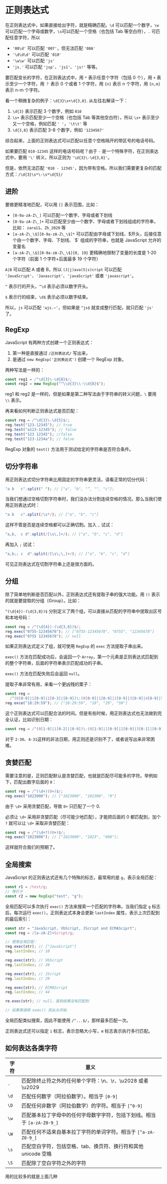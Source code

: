 # 正则表达式

在正则表达式中，如果直接给出字符，就是精确匹配。`\d` 可以匹配一个数字，`\w`可以匹配一个字母或数字，`\s`可以匹配一个空格（也包括 Tab 等空白符），`.` 可匹配任意字符，所以

- `'00\d'` 可以匹配 `'007'`，但无法匹配 `'00A'`
- `'\d\d\d'` 可以匹配 `'010'`
- `'\w\w'` 可以匹配 `'js'`
- `'js.'` 可以匹配 `'jsp'`、`'js1'`、`'js!'` 等等。

要匹配变长的字符，在正则表达式中，用 `*` 表示任意个字符（包括 0 个），用 `+` 表示至少一个字符，用 `？` 表示 0 个或者 1 个字符，用 `{n}` 表示 n 个字符，用 `{n,m}` 表示 n-m 个字符。

看一个稍微复杂的例子：`\d{3}\s+\d{3,8}`.
从左往右解读一下：

1. `\d{3}` 表示匹配 3 个数字，例如 `010`
1. `\s+` 表示匹配至少一个空格（也包括 Tab 等其他空白符），所以 `\s+` 表示至少又一个空格，例如匹配 `' '`，`'\t\t'` 等
1. `\d{3,8}` 表示匹配 3-8 个数字，例如 `'1234567'`

综合起来，上面的正则表达式可以匹配以任意个空格隔开的带区号的电话号码。

如果要匹配 `010-12345` 这样的电话号码呢？由于 `-` 是一个特殊字符，在正则表达式中，要用 `'\'` 转义，所以正则为 `'\d{3}\-\d{3,8}'`。

但是，依然无法匹配 `'010 - 12345'`，因为带有空格。所以我们需要更复杂的匹配方式：`/\d{3}\s*\-\s*\d{5}/`

## 进阶

要做更精准地匹配，可以用 `[]` 表示范围，比如：

- `[0-9a-zA-Z\_]` 可以匹配一个数字、字母或者下划线
- `[0-9a-zA-Z\_]+` 可以匹配至少由一个数字、字母或者下划线组成的字符串，比如： `zara11`、`Zh_2020` 等
- `[a-zA-Z\_\$][0-9a-zA-Z\_\$]*` 可以匹配由字母或下划线、$开头，后接任意个由一个数字、字母、下划线、`$` 组成的字符串，也就是 JavaScript 允许的变量名
- `[a-zA-Z\_\$][0-9a-zA-Z\_\$]{0, 19}` 更精确地限制了变量的长度是 1-20 个字符（前面 1 个字符+后面最多 19 个字符）

`A|B` 可以匹配 A 或者 B，所以 `(J|j)ava(S|s)cript` 可以匹配 `'JavaScript'`、`'Javascript'`、`'javaScript'` 或者 `'javascript'`。

`^` 表示行的开头，`^\d` 表示必须以数字开头。

`$` 表示行的结束，`\d$` 表示必须以数字结束。

所以，`js` 可以匹配 `'ajs.~'`，但如果是 `^js$` 就变成整行匹配，就只匹配 `'js'` 了。

## RegExp

JavaScript 有两种方式创建一个正则表达式：

1. 第一种是直接通过 `/正则表达式/` 写出来，
2. 是通过 `new RegExp('正则表达式')` 创建一个 RegExp 对象。

两种写法是一样的：

```js
const reg1 = /^\d{3}\-\d{8}$/;
const reg2 = new RegExp("^\\d{3}\\-\\d{8}$");
```

reg1 和 reg2 是一样的，但是如果是第二种写法由于字符串的转义问题，`\` 要用 `\\` 表示。

再来看如何判断正则表达式是否匹配：

```js
const reg = /^\d{3}\-\d{5}$/;
reg.test("123-12345"); // true
reg.test("a123-12345"); // false
reg.test("123 12345"); //false
reg.test("123-1234a"); // false
```

RegExp 对象的 `test()` 方法用于测试给定的字符串是否符合条件。

## 切分字符串

用正则表达式切分字符串比用固定的字符串更灵活，请看正常的切分代码：

```js
"a b   c".split(" "); // ["a", "b", "“, "", "c"];
```

当我们想通过空格切割字符串时，我们没办法分割连续空格的情况。那么当我们使用正则表达式时：

```js
"a b   c".split(/\s*/); // ["a", "b", "c"]
```

这样不管是否是连续空格都可以正确切割。加入 `,` 试试：

```js
"a,b,  c d".split(/[\s\,]+/); // ["a", "b", "c", "d"]
```

再加入 `;` 试试：

```js
"a,b;; c  d".split(/[\s\;\,]+/); // ["a", "b", "c", "d"]
```

可见正则表达式在切割字符串上还是很方面的。

## 分组

除了简单地判断是否匹配以外，正则表达式还有提取子串的强大功能。用 `()` 表示的就是要提取的分组（Group）。比如：

`^(\d{4})-(\d{3,8})$` 分别定义了两个组，可以直接从匹配的字符串中提取出区号和本地号码：

```js
const reg = /^(\d{4})-(\d{3,8})$/;
reg.exec("0755-12345678"); // ["0755-12345678", "0755", "12345678"]
reg.exec("0755 12345678"); // null
```

如果正则表达式定义了组，就可使用 `RegExp` 的 `exec` 方法提取子串出来。

`exec()` 方法在匹配成功后，会返回一个 `Array`，第一个元素是正则表达式匹配到的整个字符串，后面的字符串表示匹配成功的子串。

`exec()` 方法在匹配失败后会返回 `null`。

提取子串非常有用，来看一个更凶残的栗子：

```js
const reg =
  /^(0[0-9]|1[0-9]|2[0-3]|[0-9])\:(0[0-9]|1[0-9]|2[0-9]|3[0-9]|4[0-9]|5[0-9]|[0-9])\:(0[0-9]|1[0-9]|2[0-9]|3[0-9]|4[0-9]|5[0-9]|[0-9])$/;
reg.exce("18:29:59"); // ["18:29:59", "18", "29", "59"]
```

这个正则表达式可以匹配合法的时间。但是有些时候，用正则表达式也无法做到完全认证，比如识别日期：

```js
const reg = /^(0[1-9]|1[0-2]|[0-9])\-(0[1-9]|1[0-9]|2[0-9]|3[0-1]|[0-9])$/;
```

对于 `2-30`、`4-31`这样的非法日期，用正则还是识别不了，或者说写出来非常困难。

## 贪婪匹配

需要注意的是，正则匹配默认是贪婪匹配，也就是匹配尽可能多的字符。举例如下，匹配出数字后面的 `0`：

```js
const reg = /^(\d+)(0+)$/;
reg.exec("1023000"); // ["1023000", "102300", "0"]
```

由于 `\d+` 采用贪婪匹配，导致 `0+` 只匹配了一个 0.

必须让 `\d+` 采用非贪婪匹配（尽可能少地匹配），才能把后面的 0 都匹配到，加个 `?` 就可以让 `\d+` 采取非贪婪匹配：

```js
const reg = /^(\d+?)(0+)$/;
reg.exec("1023000"); // ["1023000", "1023", "000"];
```

这样就符合我们的预期了。

## 全局搜索

JavaScript 的正则表达式还有几个特殊的标志，最常用的是 `g`，表示全局匹配：

```js
const r1 = /test/g;
// 等价于
const r2 = new RegExp("test", "g");
```

全局匹配可以多次执行 `exec()` 方法来搜索一个匹配的字符串。当我们指定 `g` 标志后，每次运行 `exec()`，正则表达式本身会更新 `lastIndex` 属性，表示上次匹配到的最后索引：

```js
const str = "JavaScript, VbScript, JScript and ECMASciprt";
const reg = /[a-zA-Z]+Script/g;

// 使用全局匹配：
reg.exec(str); // ["JavaScript"]
reg.lastIndex; // 10

reg.exec(str); // VbScript
reg.lastIndex; // 20

reg.exec(str); // JScript
reg.lastIndex; // 29

reg.exec(str); // ECMAScript
reg.lastIndex; // 44

re.exec(str); // null，直到结果没有匹配到

// 如果再调用 exec() 则从头开始
```

全局匹配类似搜索，因此不能使用 `/^...$/`，那样最多匹配一次。

正则表达式还可以指定 `i` 标志，表示忽略大小写，`m` 标志表示执行多行匹配。

## 如何表达各类字符

| 字符 | 意义                                                                    |
| ---- | ----------------------------------------------------------------------- |
| `.`  | 匹配除终止符之外的任何单个字符：\n、\r、\u2028 或者 \u2029              |
| `\d` | 匹配任何数字（阿拉伯数字）。相当于 `[0-9]`                              |
| `\D` | 匹配任何非数字（阿拉伯数字）的字符。相当于 `[^0-9]`                     |
| `\w` | 匹配基本拉丁字母中的任何字母数字字符，包括下划线。相当于 `[a-zA-Z0-9_]` |
| `\W` | 匹配任何不适来自基本拉丁字符的单词字符。相当于 `[^a-zA-Z0-9_]`          |
| `\s` | 匹配空白字符，包括空格、tab、换页符、换行符和其他 unicode 空格          |
| `\S` | 匹配除了空白字符之外的字符                                              |

用的比较多的就是上面几种
